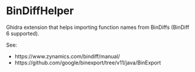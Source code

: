 <h1>BinDiffHelper</h1>

<p>Ghidra extension that helps importing function names from BinDiffs (BinDiff 6 supported).</p>

<p>
See:<br />
    <ul>
        <li>https://www.zynamics.com/bindiff/manual/</li>
        <li>https://github.com/google/binexport/tree/v11/java/BinExport</li>
    </ul>
</p>